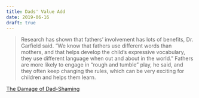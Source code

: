 ```yaml
---
title: Dads' Value Add
date: 2019-06-16
draft: true
---
```


> Research has shown that fathers’ involvement has lots of benefits, Dr. Garfield said. “We know that fathers use different words than mothers, and that helps develop the child’s expressive vocabulary, they use different language when out and about in the world.” Fathers are more likely to engage in “rough and tumble” play, he said, and they often keep changing the rules, which can be very exciting for children and helps them learn.

<a href="https://www.nytimes.com/2019/06/16/well/family/dad-shaming-parenting-judgment.html">The Damage of Dad-Shaming</a>